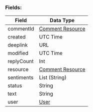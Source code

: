### Fields:

| Field | Data Type |
|-|-|
| commentId | [Comment Resource](./Comment_Resource.md) |
| created | UTC Time |
| deeplink | URL |
| modified | UTC Time |
| replyCount | Int |
| resource | [Comment Resource](./Comment_Resource.md)
| sentiments | List (String) |
| status | String |
| text | String |
| user | [User](./User.md) |